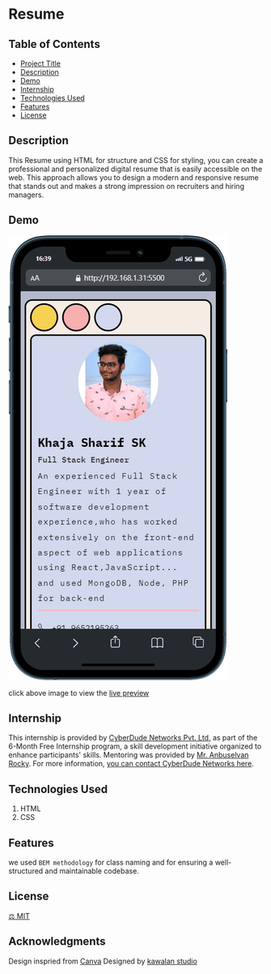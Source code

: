 # Resume

<!--
This Resume is built with `HTML` , `CSS` -->

## Table of Contents

- [Project Title](#project-title)
- [Description](#description)
- [Demo](#demo)
- [Internship](#internship)
- [Technologies Used](#technologies-used)
- [Features](#features)
  <!-- - [Installation](#installation) -->
  <!-- - [Usage](#usage) -->
  <!-- - [Contributing](#contributing) -->
- [License](#license)
<!-- - [Acknowledgments](#acknowledgments) -->

## Description

This Resume using HTML for structure and CSS for styling, you can create a professional and personalized digital resume that is easily accessible on the web. This approach allows you to design a modern and responsive resume that stands out and makes a strong impression on recruiters and hiring managers.

## Demo

<!-- [Include links to a live demo, screenshots, or GIFs that showcase your project in action.] -->
<a taget="_blank" href="">
    <img src="./assets/images/mobile.png" alt="live preview of khaja sharif resume"/>
</a>

click above image to view the [live preview]()

## Internship

This internship is provided by [CyberDude Networks Pvt. Ltd.](https://youtube.com/cyberdudenetworks) as part of the 6-Month Free Internship program, a skill development initiative organized to enhance participants' skills. Mentoring was provided by [Mr. Anbuselvan Rocky](https://instagram.com/anbuselvanrocky). For more information, [you can contact CyberDude Networks here](https://cyberdudenetworks.com).

## Technologies Used

<!-- [List the technologies, programming languages, and libraries/frameworks used in your project.] -->
<ol>
    <li>HTML</l1>
    <li>CSS</l1>
</ol>

## Features

<!-- - [List the key features and functionality of your project.] -->

we used `BEM methodology` for class naming and for ensuring a well-structured and maintainable codebase.

<!-- ## Installation

[Provide step-by-step instructions on how to install and set up your project locally. Include any prerequisites and dependencies.]

## Usage

[Explain how to use your project, including any configuration options, examples, or code snippets.]

## Contributing

[Explain how others can contribute to your project, such as reporting issues, submitting pull requests, and any coding guidelines.] -->

## License

<!-- [Specify the license under which your project is distributed. For example, you can use an open-source license like MIT, GPL, or Apache 2.0. Include a link to the full license text.] -->

[⚖ MIT](./LICENCE.md)

## Acknowledgments

 <div class="attribution">
          Design inspried from
          <a
            target="_blank"
            href="https://www.canva.com/templates/EAFI1968SX0-blue-retro-graphic-designer-resume/"
            >Canva</a
          >
          Designed by
          <a target="_blank" href="https://dribbble.com/kawalanstudio"
            >kawalan studio</a
          >
</div>
